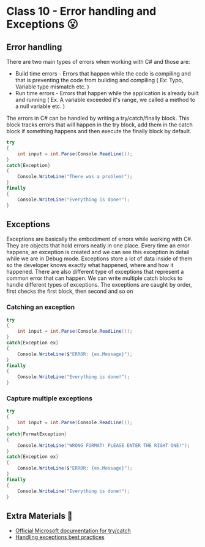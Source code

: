 # Class 10 - Error handling and Exceptions 😮

## Error handling
There are two main types of errors when working with C# and those are: 
* Build time errors - Errors that happen while the code is compiling and that is preventing the code from building and compiling ( Ex: Typo, Variable type mismatch etc. )
* Run time errors - Errors that happen while the application is already built and running ( Ex. A variable exceeded it's range, we called a method to a null variable etc. )

The errors in C# can be handled by writing a try/catch/finally block. This block tracks errors that will happen in the try block, add them in the catch block if something happens and then execute the finally block by default. 
```csharp
try
{
	int input = int.Parse(Console.ReadLine());
}
catch{Exception}
{
	Console.WriteLine("There was a problem!");
}
finally
{
	Console.WriteLine("Everything is done!");
}
```
## Exceptions
Exceptions are basically the embodiment of errors while working with C#. They are objects that hold errors neatly in one place. Every time an error happens, an exception is created and we can see this exception in detail while we are in Debug mode. Exceptions store a lot of data inside of them so the developer knows exactly what happened, where and how it happened. There are also different type of exceptions that represent a common error that can happen. We can write multiple catch blocks to handle different types of exceptions. The exceptions are caught by order, first checks the first block, then second and so on

### Catching an exception
```csharp
try
{
	int input = int.Parse(Console.ReadLine());
}
catch{Exception ex}
{
	Console.WriteLine($"ERROR: {ex.Message}");
}
finally
{
	Console.WriteLine("Everything is done!");
}
```
### Capture multiple exceptions
```csharp
try
{
	int input = int.Parse(Console.ReadLine());
}
catch{FormatException}
{
	Console.WriteLine("WRONG FORMAT! PLEASE ENTER THE RIGHT ONE!");
}
catch{Exception ex}
{
	Console.WriteLine($"ERROR: {ex.Message}");
}
finally
{
	Console.WriteLine("Everything is done!");
}
```


## Extra Materials 📘
* [Official Microsoft documentation for try/catch](https://docs.microsoft.com/en-us/dotnet/csharp/language-reference/keywords/try-catch)
* [Handling exceptions best practices](https://stackify.com/csharp-exception-handling-best-practices/)
